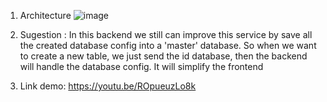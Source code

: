 1. Architecture
![image](https://github.com/user-attachments/assets/aed2853e-e10d-4da1-9217-4719c330ca4a)

2. Sugestion :
   In this backend we still can improve this service by save all the created database config into a 'master' database.
   So when we want to create a new table, we just send the id database, then the backend will handle the database config.
   It will simplify the frontend

3. Link demo:
   https://youtu.be/ROpueuzLo8k
